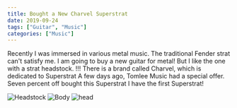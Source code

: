 ```yaml
---
title: Bought a New Charvel Superstrat
date: 2019-09-24
tags: ["Guitar", "Music"]
categories: ["Music"]
---
```


Recently I was immersed in various metal music.
The traditional Fender strat can't satisfy me.
I am going to buy a new guitar for metal!
But I like the one with a strat headstock.
!!!
There is a brand called Charvel, which is dedicated to Superstrat
A few days ago, Tomlee Music had a special offer.
Seven percent off bought this Superstrat
I have the first Superstrat!

![Headstock](1.jpg)
![Body](2.jpg)
![]("/1.jpg" "head")